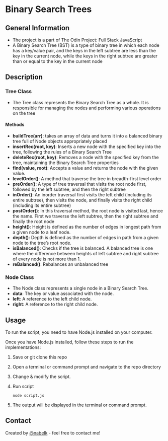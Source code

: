 # Binary Search Trees

## General Information

-   The project is a part of The Odin Project: Full Stack JavaScript
-   A Binary Search Tree (BST) is a type of binary tree in which each node has a key/value pair, and the keys in the left subtree are less than the key in the current node, while the keys in the right subtree are greater than or equal to the key in the current node

## Description

### Tree Class

-   The Tree class represents the Binary Search Tree as a whole. It is responsible for managing the nodes and performing various operations on the tree

#### Methods

-   **buildTree(arr)**: takes an array of data and turns it into a balanced binary tree full of Node objects appropriately placed
-   **insertRec(root, key)**: Inserts a new node with the specified key into the tree, following the rules of a Binary Search Tree
-   **deleteRec(root, key)**: Removes a node with the specified key from the tree, maintaining the Binary Search Tree properties
-   **find(value, root)**: Accepts a value and returns the node with the given value.
-   **levelOrder()**: A method that traverse the tree in breadth-first level order
-   **preOrder()**: A type of tree traversal that visits the root node first, followed by the left subtree, and then the right subtree
-   **inOrder()**: An inorder traversal first visits the left child (including its entire subtree), then visits the node, and finally visits the right child (including its entire subtree)
-   **postOrder()**: In this traversal method, the root node is visited last, hence the name. First we traverse the left subtree, then the right subtree and finally the root node
-   **height()**: Height is defined as the number of edges in longest path from a given node to a leaf node.
-   **depth()**: Depth is defined as the number of edges in path from a given node to the tree’s root node.
-   **isBalanced()**: Checks if the tree is balanced. A balanced tree is one where the difference between heights of left subtree and right subtree of every node is not more than 1.
-   **reBalanced()**: Rebalances an unbalanced tree

### Node Class

-   The Node class represents a single node in a Binary Search Tree.
-   **data**: The key or value associated with the node.
-   **left**: A reference to the left child node.
-   **right**: A reference to the right child node.

## Usage

To run the script, you need to have Node.js installed on your computer.

Once you have Node.js installed, follow these steps to run the implementations:

1. Save or git clone this repo
2. Open a terminal or command prompt and navigate to the repo directory
3. Change & modify the script.
4. Run script

    ```
    node script.js

    ```

5. The output will be displayed in the terminal or command prompt.

## Contact

Created by [@nabelk](https://www.linkedin.com/in/nabil-khalid-36791a241/) - feel free to contact me!
